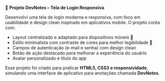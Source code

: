 
🚀 **Projeto DevNotes – Tela de Login Responsiva**

Desenvolvi uma tela de login moderna e responsiva, com foco em usabilidade e design clean inspirado em aplicativos mobile.
O projeto conta com:

* Layout centralizado e adaptado para dispositivos móveis 📱
* Estilo minimalista com contraste de cores para melhor legibilidade 🎨
* Campos de autenticação (e-mail e senha) com design clean
* Botão de ação destacado para melhorar a experiência do usuário
* Avatar personalizado e título do app

Esse projeto foi criado para praticar **HTML5, CSS3 e responsividade**, simulando uma interface de aplicativo para anotações chamada **DevNotes**.


